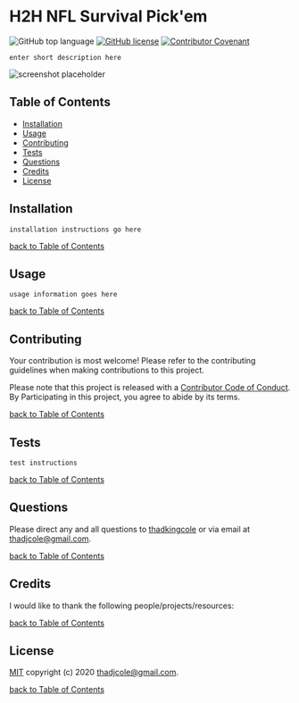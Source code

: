 # H2H NFL Survival Pick'em

![GitHub top language](https://img.shields.io/github/languages/top/thadkingcole/head-to-head-nfl-survival-pick-em)
[![GitHub license](https://img.shields.io/github/license/thadkingcole/head-to-head-nfl-survival-pick-em)](LICENSE)
[![Contributor Covenant](https://img.shields.io/badge/Contributor%20Covenant-v2.0%20adopted-ff69b4.svg)](code_of_conduct.md)

```enter short description here```

![screenshot placeholder](https://placekitten.com/500/500)

## Table of Contents

- [Installation](#installation)
- [Usage](#usage)
- [Contributing](#contributing)
- [Tests](#tests)
- [Questions](#questions)
- [Credits](#credits)
- [License](#license)

## Installation

```installation instructions go here```

[back to Table of Contents](#table-of-contents)

## Usage

```usage information goes here```

[back to Table of Contents](#table-of-contents)

## Contributing

Your contribution is most welcome! Please refer to the contributing guidelines when making contributions to this project.

Please note that this project is released with a [Contributor Code of Conduct](code_of_conduct.md). By Participating in this project, you agree to abide by its terms.

[back to Table of Contents](#table-of-contents)

## Tests

```test instructions```

[back to Table of Contents](#table-of-contents)

## Questions

Please direct any and all questions to [thadkingcole](https://github.com/thadkingcole) or via email at [thadjcole@gmail.com](mailto:thadjcole@gmail.com).

[back to Table of Contents](#table-of-contents)

## Credits

I would like to thank the following people/projects/resources:

[back to Table of Contents](#table-of-contents)

## License

[MIT](LICENSE) copyright (c) 2020 [thadjcole@gmail.com](mailto:thadjcole@gmail.com).

[back to Table of Contents](#table-of-contents)
